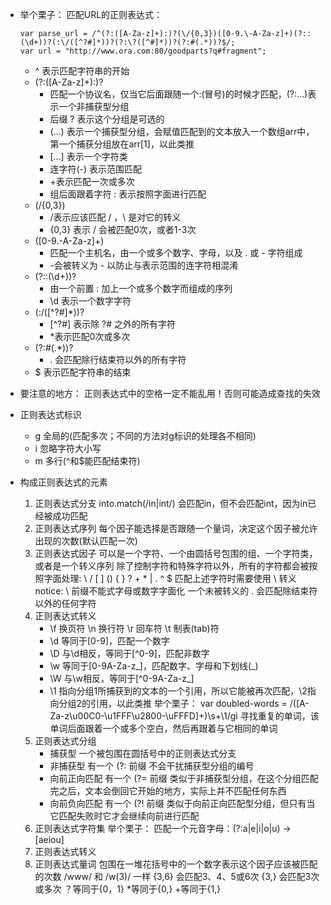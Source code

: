 - 举个栗子：
  匹配URL的正则表达式：
  ```
  var parse_url = /^(?:([A-Za-z]+):)?(\/{0,3})([0-9.\-A-Za-z]+)(?::(\d+))?(:\/([^?#]*))?(?:\?([^#]*))?(?:#(.*))?$/;
  var url = "http://www.ora.com:80/goodparts?q#fragment";
  ```
  - ^ 
    表示匹配字符串的开始
  - (?:([A-Za-z]+):)? 
    - 匹配一个协议名，仅当它后面跟随一个:(冒号)的时候才匹配，(?:...)表示一个非捕获型分组
    - 后缀 ? 表示这个分组是可选的
    - (...) 表示一个捕获型分组，会赋值匹配到的文本放入一个数组arr中，第一个捕获分组放在arr[1]，以此类推
    - [...] 表示一个字符类 
    - 连字符(-) 表示范围匹配 
    - +表示匹配一次或多次
    - 组后面跟着字符 : 表示按照字面进行匹配
  - (\/{0,3})
    - \/表示应该匹配 / ，\ 是对它的转义
    - {0,3} 表示 / 会被匹配0次，或者1-3次
  - ([0-9.\-A-Za-z]+)
    - 匹配一个主机名，由一个或多个数字、字母，以及 . 或 - 字符组成
    - -会被转义为 \- 以防止与表示范围的连字符相混淆
  - (?::(\d+))?
    - 由一个前置 : 加上一个或多个数字而组成的序列
    - \d 表示一个数字字符
  - (:\/([^?#]*))?
    - [^?#] 表示除 ?# 之外的所有字符
    - *表示匹配0次或多次
  - (?:#(.*))?
    - . 会匹配除行结束符以外的所有字符
  - $ 
    表示匹配字符串的结束

- 要注意的地方：
  正则表达式中的空格一定不能乱用！否则可能造成查找的失效

- 正则表达式标识
  - g 全局的(匹配多次；不同的方法对g标识的处理各不相同)
  - i 忽略字符大小写
  - m 多行(^和$能匹配结束符)

- 构成正则表达式的元素
  1. 正则表达式分支
     into.match(/in|int/) 会匹配in，但不会匹配int，因为in已经被成功匹配
  2. 正则表达式序列
     每个因子能选择是否跟随一个量词，决定这个因子被允许出现的次数(默认匹配一次)
  3. 正则表达式因子
     可以是一个字符、一个由圆括号包围的组、一个字符类，或者是一个转义序列
     除了控制字符和特殊字符以外，所有的字符都会被按照字面处理:
       \ / [ ] () { } ? + * | . ^ $
     匹配上述字符时需要使用 \ 转义 notice: \ 前缀不能式字母或数字字面化
     一个未被转义的 . 会匹配除结束符以外的任何字符
  4. 正则表达式转义
     - \f 换页符 \n 换行符 \r 回车符 \t 制表(tab)符 
     - \d 等同于[0-9]，匹配一个数字
     - \D 与\d相反，等同于[^0-9]，匹配非数字
     - \w 等同于[0-9A-Za-z_]，匹配数字、字母和下划线(_)
     - \W 与\w相反，等同于[^0-9A-Za-z_]
     - \1 指向分组1所捕获到的文本的一个引用，所以它能被再次匹配，\2指向分组2的引用，以此类推
       举个栗子：
       var doubled-words = /([A-Za-z\u00C0-\u1FFF\u2800-\uFFFD]+)\s+\1/gi 寻找重复的单词，该单词后面跟着一个或多个空白，然后再跟着与它相同的单词
  5. 正则表达式分组
     - 捕获型
       一个被包围在圆括号中的正则表达式分支
     - 非捕获型
       有一个 (?: 前缀
       不会干扰捕获型分组的编号
     - 向前正向匹配
       有一个 (?= 前缀
       类似于非捕获型分组，在这个分组匹配完之后，文本会倒回它开始的地方，实际上并不匹配任何东西
     - 向前负向匹配
       有一个 (?! 前缀
       类似于向前正向匹配型分组，但只有当它匹配失败时它才会继续向前进行匹配
  6. 正则表达式字符集
     举个栗子：
     匹配一个元音字母：(?:a|e|i|o|u) -> [aeiou]
  7. 正则表达式转义
  8. 正则表达式量词
     包围在一堆花括号中的一个数字表示这个因子应该被匹配的次数
     /www/ 和 /w(3)/ 一样
     {3,6} 会匹配3、4、5或6次 {3,} 会匹配3次或多次
     ？等同于{0，1}
     *等同于{0,}
     +等同于{1,}
     